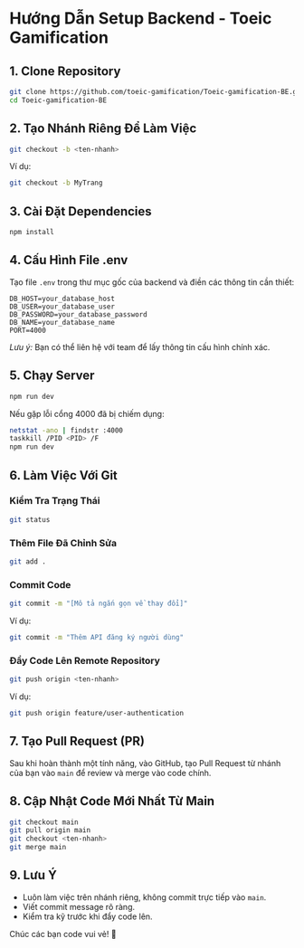 # Hướng Dẫn Setup Backend - Toeic Gamification

## 1. Clone Repository

```sh
git clone https://github.com/toeic-gamification/Toeic-gamification-BE.git
cd Toeic-gamification-BE
```

## 2. Tạo Nhánh Riêng Để Làm Việc

```sh
git checkout -b <ten-nhanh>
```
Ví dụ:
```sh
git checkout -b MyTrang
```

## 3. Cài Đặt Dependencies

```sh
npm install
```

## 4. Cấu Hình File .env
Tạo file `.env` trong thư mục gốc của backend và điền các thông tin cần thiết:
```env
DB_HOST=your_database_host
DB_USER=your_database_user
DB_PASSWORD=your_database_password
DB_NAME=your_database_name
PORT=4000
```
*Lưu ý:* Bạn có thể liên hệ với team để lấy thông tin cấu hình chính xác.

## 5. Chạy Server

```sh
npm run dev
```

Nếu gặp lỗi cổng 4000 đã bị chiếm dụng:
```sh
netstat -ano | findstr :4000
taskkill /PID <PID> /F
npm run dev
```

## 6. Làm Việc Với Git
### Kiểm Tra Trạng Thái
```sh
git status
```

### Thêm File Đã Chỉnh Sửa
```sh
git add .
```

### Commit Code
```sh
git commit -m "[Mô tả ngắn gọn về thay đổi]"
```
Ví dụ:
```sh
git commit -m "Thêm API đăng ký người dùng"
```

### Đẩy Code Lên Remote Repository
```sh
git push origin <ten-nhanh>
```
Ví dụ:
```sh
git push origin feature/user-authentication
```

## 7. Tạo Pull Request (PR)
Sau khi hoàn thành một tính năng, vào GitHub, tạo Pull Request từ nhánh của bạn vào `main` để review và merge vào code chính.

## 8. Cập Nhật Code Mới Nhất Từ Main
```sh
git checkout main
git pull origin main
git checkout <ten-nhanh>
git merge main
```

## 9. Lưu Ý
- Luôn làm việc trên nhánh riêng, không commit trực tiếp vào `main`.
- Viết commit message rõ ràng.
- Kiểm tra kỹ trước khi đẩy code lên.

Chúc các bạn code vui vẻ! 🚀

